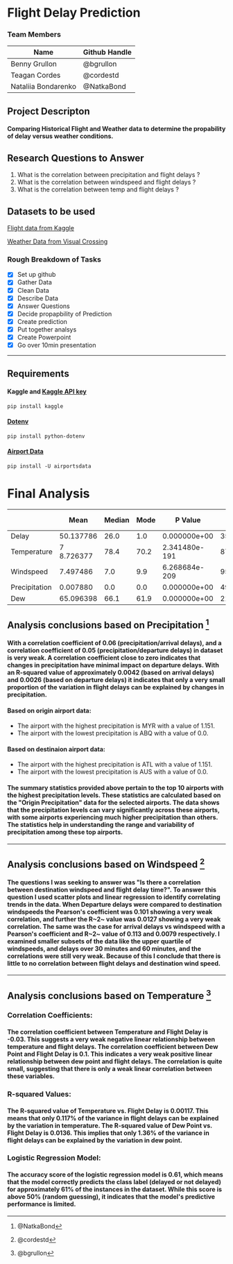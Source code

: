# Flight Delay Prediction

### Team Members
| Name   | Github Handle   |
|--------|----------------|
| Benny Grullon  | @bgrullon |
| Teagan Cordes  | @cordestd   |
| Nataliia Bondarenko  | @NatkaBond   |

## Project Descripton 
#### Comparing Historical Flight and Weather data to determine the propability of delay versus weather conditions.

## Research Questions to Answer
1. What is the correlation between precipitation and flight delays ?
2. What is the correlation between windspeed and flight delays ?
3. What is the correlation between temp and flight delays ? 

## Datasets to be used
[Flight data from Kaggle](https://www.kaggle.com/datasets/yuanyuwendymu/airline-delay-and-cancellation-data-2009-2018)

[Weather Data from Visual Crossing](https://www.visualcrossing.com/)

### Rough Breakdown of Tasks
- [x] Set up github
- [x] Gather Data
- [x] Clean Data
- [x] Describe Data
- [x] Answer Questions
- [x] Decide propapbility of Prediction
- [x] Create prediction
- [x] Put together analsys
- [x] Create Powerpoint
- [x] Go over 10min presentation

---

## Requirements
#### Kaggle and [Kaggle API key](https://www.kaggle.com/)
`pip install kaggle`
#### [Dotenv](https://pypi.org/project/python-dotenv/)
`pip install python-dotenv`
#### [Airport Data](https://pypi.org/project/airportsdata/)
`pip install -U airportsdata`

# Final Analysis

|	| Mean	| Median	| Mode	| P Value	| Statistics	| Standard Deviation	| Lower Quartile	| Upper Quartile	| Interquartile Range	| Lower Threshold	| Upper Threshold |
|-|-------|--------|--------|--------|--------------|---------------------|-----------------|-----------------|---------------------|-----------------|-----------------|
| Delay	| 50.137786	| 26.0	| 1.0	| 0.000000e+00	| 35148.004900	| 71.630100	| 9.0	| 67.0	| 58.0	| 9.0	| 67.0 |
| Temperature	| 7 8.726377	| 78.4	| 70.2	| 2.341480e-191	| 877.885939	| 8.769983	| 73.0	| 83.5	| 10.5	| 73.0	| 83.5 |
| Windspeed	| 7.497486	| 7.0	| 9.9	| 6.268684e-209	| 958.809436	| 4.011997	| 4.8	| 10.1	| 5.3	| 4.8	| 10.1 |
| Precipitation	| 0.007880	| 0.0	| 0.0	| 0.000000e+00	| 49207.441236	| 0.045206	| 0.0	| 0.0	| 0.0	| 0.0 | 0.0 |
| Dew	| 65.096398	| 66.1| 61.9	| 0.000000e+00	| 2113.109507	| 8.045275	| 59.9	| 71.7	| 11.8	| 59.9	| 71.7 |

## Analysis conclusions based on Precipitation [^1]
[^1]: @NatkaBond


#### With a correlation coefficient of 0.06 (precipitation/arrival delays), and a correlation coefficient of 0.05 (precipitation/departure delays) in dataset is very weak. A correlation coefficient close to zero indicates that changes in precipitation have minimal impact on departure delays. With an R-squared value of approximately 0.0042 (based on arrival delays) and 0.0026 (based on departure delays) it indicates that only a very small proportion of the variation in flight delays can be explained by changes in precipitation. 
#### Based on origin airport data:
- The airport with the highest precipitation is MYR with a value of 1.151.
- The airport with the lowest precipitation is ABQ with a value of 0.0.
#### Based on destinaion airport data:
- The airport with the highest precipitation is ATL with a value of 1.151.
- The airport with the lowest precipitation is AUS with a value of 0.0.
#### The summary statistics provided above pertain to the top 10 airports with the highest precipitation levels. These statistics are calculated based on the "Origin Precipitation" data for the selected airports. The data shows that the precipitation levels can vary significantly across these airports, with some airports experiencing much higher precipitation than others. The statistics help in understanding the range and variability of precipitation among these top airports.
---------

## Analysis conclusions based on Windspeed [^2]
 [^2]: @cordestd 

#### The questions I was seeking to answer was "Is there a correlation between destination windspeed and flight delay time?". To answer this question I used scatter plots and linear regression to identify correlating trends in the data. When Departure delays were compared to destination windspeeds the Pearson's coefficient was 0.101 showing a very weak correlation, and further the R~2~ value was 0.0127 showing a very weak correlation. The same was the case for arrival delays vs windspeed with a Pearson's coefficient and R~2~ value of 0.113 and 0.0079 respectively. I examined smaller subsets of the data like the upper quartile of windspeeds, and delays over 30 minutes and 60  minutes, and the correlations were still very weak. Because of this I conclude that there is little to no correlation between flight delays and destination wind speed.
----------

## Analysis conclusions based on Temperature [^3]
[^3]: @bgrullon

### Correlation Coefficients:
#### The correlation coefficient between Temperature and Flight Delay is -0.03. This suggests a very weak negative linear relationship between temperature and flight delays. The correlation coefficient between Dew Point and Flight Delay is 0.1. This indicates a very weak positive linear relationship between dew point and flight delays. The correlation is quite small, suggesting that there is only a weak linear correlation between these variables.
### R-squared Values:
#### The R-squared value of Temperature vs. Flight Delay is 0.00117. This means that only 0.117% of the variance in flight delays can be explained by the variation in temperature. The R-squared value of Dew Point vs. Flight Delay is 0.0136. This implies that only 1.36% of the variance in flight delays can be explained by the variation in dew point.
### Logistic Regression Model:
#### The accuracy score of the logistic regression model is 0.61, which means that the model correctly predicts the class label (delayed or not delayed) for approximately 61% of the instances in the dataset. While this score is above 50% (random guessing), it indicates that the model's predictive performance is limited.


